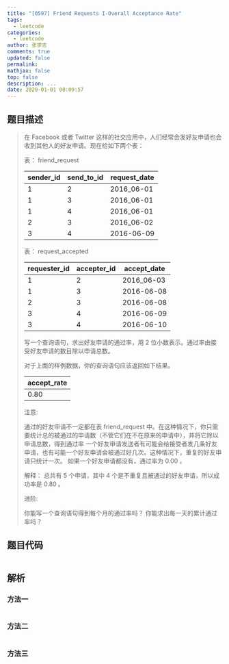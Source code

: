 ```yaml
---
title: "[0597] Friend Requests I-Overall Acceptance Rate"
tags:
  - leetcode
categories:
  - leetcode
author: 张学志
comments: true
updated: false
permalink:
mathjax: false
top: false
description: ...
date: 2020-01-01 00:09:57
---
```


## 题目描述

> 在 Facebook 或者 Twitter 这样的社交应用中，人们经常会发好友申请也会收到其他人的好友申请。现在给如下两个表： 
> 
> 
> 
> 表： friend_request 
> 
> | sender_id | send_to_id |request_date|
> |-----------|------------|------------|
> | 1         | 2          | 2016_06-01 |
> | 1         | 3          | 2016_06-01 |
> | 1         | 4          | 2016_06-01 |
> | 2         | 3          | 2016_06-02 |
> | 3         | 4          | 2016-06-09 |
> 
> 
> 
> 
> 表： request_accepted 
> 
> | requester_id | accepter_id |accept_date |
> |--------------|-------------|------------|
> | 1            | 2           | 2016_06-03 |
> | 1            | 3           | 2016-06-08 |
> | 2            | 3           | 2016-06-08 |
> | 3            | 4           | 2016-06-09 |
> | 3            | 4           | 2016-06-10 |
> 
> 
> 
> 
> 写一个查询语句，求出好友申请的通过率，用 2 位小数表示。通过率由接受好友申请的数目除以申请总数。 
> 
> 
> 
> 对于上面的样例数据，你的查询语句应该返回如下结果。 
> 
> 
> 
> |accept_rate|
> |-----------|
> |       0.80|
> 
> 
> 
> 
> 注意: 
> 
> 
> 通过的好友申请不一定都在表 friend_request 中。在这种情况下，你只需要统计总的被通过的申请数（不管它们在不在原来的申请中），并将它除以申请总数，得到通过率 
> 一个好友申请发送者有可能会给接受者发几条好友申请，也有可能一个好友申请会被通过好几次。这种情况下，重复的好友申请只统计一次。 
> 如果一个好友申请都没有，通过率为 0.00 。 
> 
> 
> 
> 
> 解释： 总共有 5 个申请，其中 4 个是不重复且被通过的好友申请，所以成功率是 0.80 。 
> 
> 
> 
> 进阶: 
> 
> 
> 你能写一个查询语句得到每个月的通过率吗？ 
> 你能求出每一天的累计通过率吗？ 
> 
> 

## 题目代码

```cpp

```

## 解析

### 方法一

```cpp

```

### 方法二

```cpp

```

### 方法三

```cpp

```

